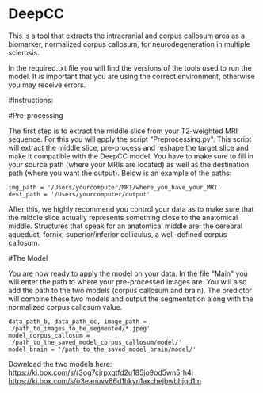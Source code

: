 # DeepCC
This is a tool that extracts the intracranial and corpus callosum area as a biomarker, normalized corpus callosum, for neurodegeneration in multiple sclerosis.

In the required.txt file you will find the versions of the tools used to run the model. It is important that you are using the correct environment, otherwise you may receive errors.

#Instructions:

#Pre-processing

The first step is to extract the middle slice from your T2-weighted MRI sequence. For this you will apply the script "Preprocessing.py". This script will extract the middle slice, pre-process and reshape the target slice and make it compatible with the DeepCC model. You have to make sure to fill in your source path (where your MRIs are located) as well as the destination path (where you want the output). Below is an example of the paths:

    img_path = '/Users/yourcomputer/MRI/where_you_have_your_MRI'
    dest_path = '/Users/yourcomputer/output'

After this, we highly recommend you control your data as to make sure that the middle slice actually represents something close to the anatomical middle. Structures that speak for an anatomical middle are: the cerebral aqueduct, fornix, superior/inferior colliculus, a well-defined corpus callosum.


#The Model

You are now ready to apply the model on your data. In the file "Main" you will enter the path to where your pre-processed images are. You will also add the path to the two models (corpus callosum and brain). The predictor will combine these two models and output the segmentation along with the normalized corpus callosum value.

    data_path_b, data_path_cc, image_path = '/path_to_images_to_be_segmented/*.jpeg'
    model_corpus_callosum = '/path_to_the_saved_model_corpus_callosum/model/'
    model_brain = '/path_to_the_saved_model_brain/model/'

Download the two models here: 
https://ki.box.com/s/r3og7cjrpxqtfd2u185jo9od5wn5rh4i
https://ki.box.com/s/o3eanuvv86d1hkyn1axchejbwbhjqd1m

